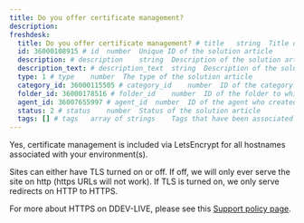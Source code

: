 ```yaml
---
title: Do you offer certificate management?
description:
freshdesk:
  title: Do you offer certificate management? # title	string	Title of the solution article
  id: 36000108915 # id	number	Unique ID of the solution article
  description: # description	string	Description of the solution article
  description_text: # description_text	string	Description of the solution article in plain text
  type: 1 # type	number	The type of the solution article
  category_id: 36000115505 # category_id	number	ID of the category to which the solution article belongs
  folder_id: 36000178516 # folder_id	number	ID of the folder to which the solution article belongs
  agent_id: 36007655997 # agent_id	number	ID of the agent who created the solution article
  status: 2 # status	number	Status of the solution article
  tags: [] # tags	array of strings	Tags that have been associated with the solution article
---
```


Yes, certificate management is included via LetsEncrypt for all hostnames associated with your environment(s).

Sites can either have TLS turned on or off. If off, we will only ever serve the site on http (https URLs will not work). If TLS is turned on, we only serve redirects on HTTP to HTTPS.

For more about HTTPS on DDEV-LIVE, please see this [Support policy page](https://support.drud.com/support/solutions/articles/36000069971-https-on-ddev-live).

